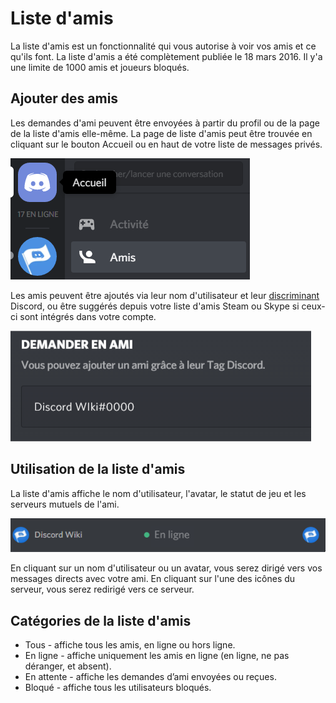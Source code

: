 <!-- TITLE: [FR] Liste d'amis -->
<!-- SUBTITLE: Un petit rappel sur la liste d'amis -->

# Liste d'amis

La liste d'amis est un fonctionnalité qui vous autorise à voir vos amis et ce qu'ils font. La liste d'amis a été complètement publiée le 18 mars 2016. Il y'a une limite de 1000 amis et joueurs bloqués.

## Ajouter des amis

Les demandes d'ami peuvent être envoyées à partir du profil ou de la page de la liste d'amis elle-même. La page de liste d'amis peut être trouvée en cliquant sur le bouton Accueil ou en haut de votre liste de messages privés.

![Accueil](/uploads/fr/accueil.png "Accueil")

Les amis peuvent être ajoutés via leur nom d'utilisateur et leur [discriminant](/fr/discriminant) Discord, ou être suggérés depuis votre liste d'amis Steam ou Skype si ceux-ci sont intégrés dans votre compte.

![Discriminant](/uploads/fr/discriminant.png "Discriminant")

## Utilisation de la liste d'amis

La liste d'amis affiche le nom d'utilisateur, l'avatar, le statut de jeu et les serveurs mutuels de l'ami.

![Ami](/uploads/fr/ami.png "Ami")

En cliquant sur un nom d'utilisateur ou un avatar, vous serez dirigé vers vos messages directs avec votre ami. En cliquant sur l'une des icônes du serveur, vous serez redirigé vers ce serveur.

## Catégories de la liste d'amis

* Tous - affiche tous les amis, en ligne ou hors ligne.
* En ligne - affiche uniquement les amis en ligne (en ligne, ne pas déranger, et absent).
* En attente - affiche les demandes d’ami envoyées ou reçues.
* Bloqué - affiche tous les utilisateurs bloqués.
